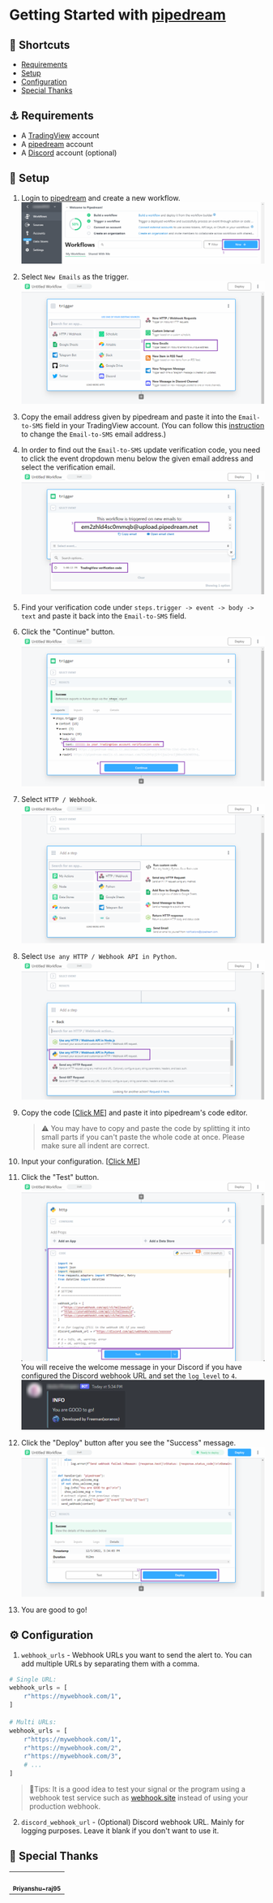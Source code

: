 # Getting Started with [pipedream]((https://pipedream.com/))

## 🌻 Shortcuts
- [Requirements](#requirements)
- [Setup](#setup)
- [Configuration](#configuration)
- [Special Thanks](#special-thanks)

<a name="requirements"></a>
## ⚓ Requirements
* A [TradingView](https://www.tradingview.com/) account
* A [pipedream](https://pipedream.com/) account
* A [Discord](https://discord.com/) account (optional)

<a name="setup"></a>
## 👣 Setup
1. Login to [pipedream](https://pipedream.com/) and create a new workflow.
![img](imgs/setup_step_img_01.png)
2. Select `New Emails` as the trigger.
![img](imgs/setup_step_img_02.png)
3. Copy the email address given by pipedream and paste it into the `Email-to-SMS` field in your TradingView account. (You can follow this [instruction](https://www.tradingview.com/support/solutions/43000474398-how-to-change-the-email-to-sms-address-used-for-alert-notifications/) to change the `Email-to-SMS` email address.)
4. In order to find out the `Email-to-SMS` update verification code, you need to click the event dropdown menu below the given email address and select the verification email.
![img](imgs/setup_step_img_03.png)
5. Find your verification code under `steps.trigger -> event -> body -> text` and paste it back into the `Email-to-SMS` field.
6. Click the "Continue" button.
![img](imgs/setup_step_img_04.png)
7. Select `HTTP / Webhook`.
![img](imgs/setup_step_img_05.png)
8. Select `Use any HTTP / Webhook API in Python`.
![img](imgs/setup_step_img_06.png)
9. Copy the code [[Click ME](/Cloud%20Versions/pipedream.py)] and paste it into pipedream's code editor.

    > ⚠️ You may have to copy and paste the code by splitting it into small parts if you can't paste the whole code at once. Please make sure all indent are correct.

10. Input your configuration. [[Click ME]((#configuration))]

11. Click the "Test" button.
![img](imgs/setup_step_img_07.png)
You will receive the welcome message in your Discord if you have configured the Discord webhook URL and set the `log_level` to `4`.
![img](imgs/setup_step_img_08.png)

12. Click the "Deploy" button after you see the "Success" message.
![img](imgs/setup_step_img_09.png)

13. You are good to go!

<a name="configuration"></a>
## ⚙️ Configuration
1. `webhook_urls` - Webhook URLs you want to send the alert to. You can add multiple URLs by separating them with a comma.
```python
# Single URL:
webhook_urls = [
    r"https://mywebhook.com/1",
]

# Multi URLs:
webhook_urls = [
    r"https://mywebhook.com/1",
    r"https://mywebhook.com/2",
    r"https://mywebhook.com/3",
    # ...
]
```
> 🐳Tips: It is a good idea to test your signal or the program using a webhook test service such as [webhook.site](https://webhook.site/) instead of using your production webhook.
2. `discord_webhook_url` - (Optional) Discord webhook URL. Mainly for logging purposes. Leave it blank if you don't want to use it.

<a name="special-thanks"></a>
## 💖 Special Thanks
<table>
  <tr>
  <td align="center">
    <a href="https://github.com/Priyanshu-raj95">
      <img src="https://avatars.githubusercontent.com/u/102779989?v=4" width="100" alt=""/>
      <br><sub><b>Priyanshu-raj95</b></sub>
    </a>
  </td>
  </tr>
</table>